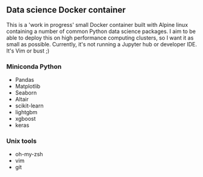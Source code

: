 ## Data science Docker container

This is a 'work in progress' small Docker container built with Alpine linux containing a number of common Python data science packages. I aim to be able to deploy this on high performance computing clusters, so I want it as small as possible. Currently, it's not running a Jupyter hub or developer IDE. It's Vim or bust ;) 

### Miniconda Python
* Pandas
* Matplotlib
* Seaborn
* Altair
* scikit-learn 
* lightgbm 
* xgboost 
* keras

### Unix tools
* oh-my-zsh
* vim
* git
